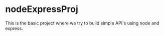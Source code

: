 # nodeExpressProj
This is the basic project where we try to build simple API's using node and express.
